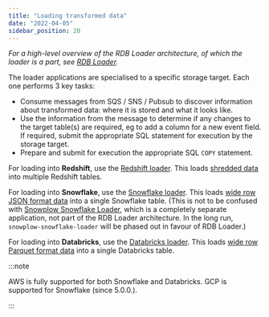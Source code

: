 ```yaml
---
title: "Loading transformed data"
date: "2022-04-05"
sidebar_position: 20
---
```


_For a high-level overview of the RDB Loader architecture, of which the loader is a part, see [RDB Loader](/docs/pipeline-components-and-applications/loaders-storage-targets/snowplow-rdb-loader/index.md)._

The loader applications are specialised to a specific storage target. Each one performs 3 key tasks:

- Consume messages from SQS / SNS / Pubsub to discover information about transformed data: where it is stored and what it looks like.
- Use the information from the message to determine if any changes to the target table(s) are required, eg to add a column for a new event field. If required, submit the appropriate SQL statement for execution by the storage target.
- Prepare and submit for execution the appropriate SQL `COPY` statement.

For loading into **Redshift**, use the [Redshift loader](/docs/pipeline-components-and-applications/loaders-storage-targets/snowplow-rdb-loader/loading-transformed-data/redshift-loader/index.md). This loads [shredded data](/docs/pipeline-components-and-applications/loaders-storage-targets/snowplow-rdb-loader/transforming-enriched-data/index.md#shredded-data) into multiple Redshift tables.

For loading into **Snowflake**, use the [Snowflake loader](/docs/pipeline-components-and-applications/loaders-storage-targets/snowplow-rdb-loader/loading-transformed-data/snowflake-loader/index.md). This loads [wide row JSON format data](/docs/pipeline-components-and-applications/loaders-storage-targets/snowplow-rdb-loader/transforming-enriched-data/index.md#wide-row-format) into a single Snowflake table. (This is not to be confused with [Snowplow Snowflake Loader](https://github.com/snowplow-incubator/snowplow-snowflake-loader), which is a completely separate application, not part of the RDB Loader architecture. In the long run, `snowplow-snowflake-loader` will be phased out in favour of RDB Loader.)

For loading into **Databricks**, use the [Databricks loader](/docs/pipeline-components-and-applications/loaders-storage-targets/snowplow-rdb-loader/loading-transformed-data/databricks-loader/index.md). This loads [wide row Parquet format data](/docs/pipeline-components-and-applications/loaders-storage-targets/snowplow-rdb-loader/transforming-enriched-data/index.md#wide-row-format) into a single Databricks table.

:::note

AWS is fully supported for both Snowflake and Databricks. GCP is supported for Snowflake (since 5.0.0.).

:::
